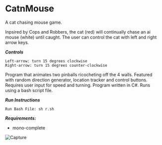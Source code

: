 # CatnMouse
A cat chasing mouse game. 

Inpsired by Cops and Robbers, the cat (red) will continually chase an ai mouse (white) until caught. The user can control the cat with left and right arrow keys.

***Controls***
```
Left-arrow: turn 15 degrees clockwise
Right-arrow: turn 15 degrees counter-clockwise
```

Program that animates two pinballs ricocheting off the 4 walls. Featured with random direction generator, location tracker and control buttons. Requires user input for speed and turning. Program written in C#. Runs using a bash script file.

***Run Instructions***
```
Run Bash File: sh r.sh
```

***Requirements:***
- mono-complete

![Capture](https://user-images.githubusercontent.com/78053016/204056424-20b96435-0809-46ff-8cc0-96d984e6b71a.PNG)





